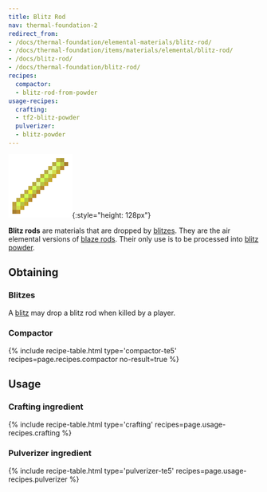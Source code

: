 ```yaml
---
title: Blitz Rod
nav: thermal-foundation-2
redirect_from:
- /docs/thermal-foundation/elemental-materials/blitz-rod/
- /docs/thermal-foundation/items/materials/elemental/blitz-rod/
- /docs/blitz-rod/
- /docs/thermal-foundation/blitz-rod/
recipes:
  compactor:
  - blitz-rod-from-powder
usage-recipes:
  crafting:
  - tf2-blitz-powder
  pulverizer:
  - blitz-powder
---
```


![Blitz rod](/assets/images/thermal-foundation/blitz-rod.png){:style="height: 128px"}


**Blitz rods** are materials that are dropped by [blitzes](/docs/thermal-foundation-2/blitz/). They
are the air elemental versions of [blaze
rods](https://minecraft.gamepedia.com/Blaze_Rod). Their only use is to be
processed into [blitz powder](/docs/thermal-foundation-2/blitz-powder/).


Obtaining
---------

### Blitzes
A [blitz](/docs/thermal-foundation-2/blitz/) may drop a blitz rod when killed by a player.

### Compactor
{% include recipe-table.html type='compactor-te5' recipes=page.recipes.compactor no-result=true %}


Usage
-----

### Crafting ingredient
{% include recipe-table.html type='crafting' recipes=page.usage-recipes.crafting %}

### Pulverizer ingredient
{% include recipe-table.html type='pulverizer-te5' recipes=page.usage-recipes.pulverizer %}
